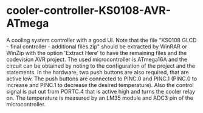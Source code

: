 # cooler-controller-KS0108-AVR-ATmega
A cooling system controller with a good UI. Note that the file "KS0108 GLCD - final controller - additional files.zip" should be extracted by WinRAR or WinZip with the option 'Extract Here' to have the remaining files and the codevision AVR project. The used microcontroller is ATmega16A and the circuit can be obtained by noting to the configuration of the project and the statements. In the hardware, two push buttons are also required, that are active low. The push buttons are connected to PINC.0 and PINC.1 (PINC.0 to increase and PINC.1 to decrease the desired temperature). Also the control signal is put out from PORTC.4 that is active high and turns the cooler relay on. The temperature is measured by an LM35 module and ADC3 pin of the microcontroller.






